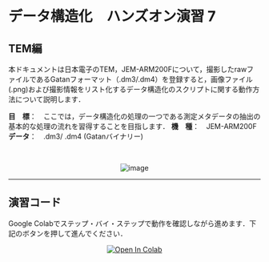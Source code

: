 # データ構造化　ハンズオン演習 7

## TEM編

本ドキュメントは日本電子のTEM，JEM-ARM200Fについて，撮影したrawファイルであるGatanフォーマット（.dm3/.dm4）を登録すると，画像ファイル(.png)および撮影情報をリスト化するデータ構造化のスクリプトに関する動作方法について説明します．

**目　標**：　ここでは，データ構造化の処理の一つである測定メタデータの抽出の基本的な処理の流れを習得することを目指します．
**機　種**：　JEM-ARM200F
**データ**：　.dm3/ .dm4 (Gatanバイナリー)

<br>
<div align="center">  

![image](https://user-images.githubusercontent.com/38028745/147796881-baaa4a6a-b846-4584-b1a3-b032fca181d2.png)

  
</div>
<hr>

## 演習コード
Google Colabでステップ・バイ・ステップで動作を確認しながら進めます．下記のボタンを押して進んでください．

<div align="center">
  <a href="https://colab.research.google.com/github/ARIM-Training/Training_Program_5/blob/main/Training_5.ipynb">
  <img src="https://colab.research.google.com/assets/colab-badge.svg" alt="Open In Colab"/>
</a>
</div>

